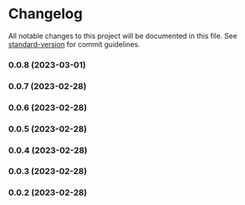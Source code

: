 # Changelog

All notable changes to this project will be documented in this file. See [standard-version](https://github.com/conventional-changelog/standard-version) for commit guidelines.

### 0.0.8 (2023-03-01)

### 0.0.7 (2023-02-28)

### 0.0.6 (2023-02-28)

### 0.0.5 (2023-02-28)

### 0.0.4 (2023-02-28)

### 0.0.3 (2023-02-28)

### 0.0.2 (2023-02-28)
